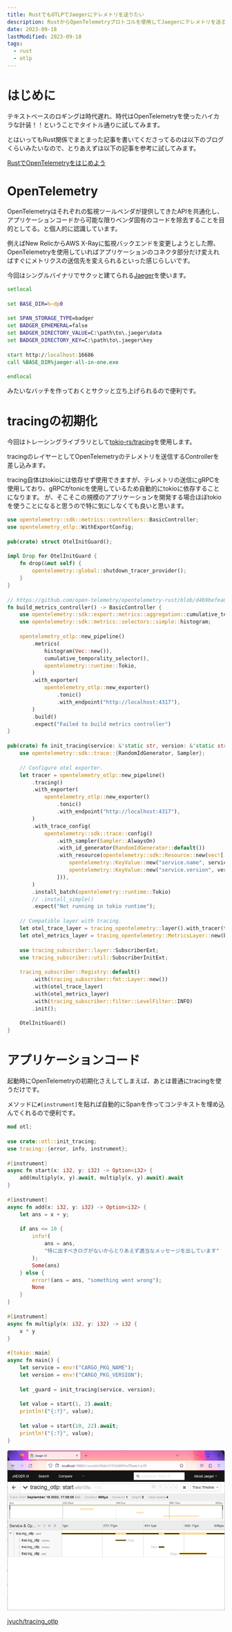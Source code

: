 ```yaml
---
title: RustでもOTLPでJaegerにテレメトリを送りたい
description: RustからOpenTelemetryプロトコルを使用してJaegerにテレメトリを送る方法を確認します
date: 2023-09-18
lastModified: 2023-09-18
tags: 
  - rust
  - otlp
---
```


# はじめに

テキストベースのロギングは時代遅れ、時代はOpenTelemetryを使ったハイカラな計装！！ということでタイトル通りに試してみます。

とはいってもRust関係でまとまった記事を書いてくださってるのは以下のブログくらいみたいなので、とりあえずは以下の記事を参考に試してみます。

[RustでOpenTelemetryをはじめよう](https://blog.ymgyt.io/entry/starting_opentelemetry_with_rust/)

# OpenTelemetry

OpenTelemetryはそれぞれの監視ツールベンダが提供してきたAPIを共通化し、アプリケーションコードから可能な限りベンダ固有のコードを除去することを目的としてる。と個人的に認識しています。

例えばNew RelicからAWS X-Rayに監視バックエンドを変更しようとした際、OpenTelemetryを使用していればアプリケーションのコネクタ部分だけ変えればすぐにメトリクスの送信先を変えられるといった感じらしいです。

今回はシングルバイナリでサクッと建てられる[Jaeger](https://www.jaegertracing.io/)を使います。

```bat
setlocal

set BASE_DIR=%~dp0

set SPAN_STORAGE_TYPE=badger
set BADGER_EPHEMERAL=false
set BADGER_DIRECTORY_VALUE=C:\path\to\.jaeger\data
set BADGER_DIRECTORY_KEY=C:\path\to\.jaeger\key

start http://localhost:16686 
call %BASE_DIR%jaeger-all-in-one.exe

endlocal
```

みたいなバッチを作っておくとサクッと立ち上げられるので便利です。

# tracingの初期化

今回はトレーシングライブラリとして[tokio-rs/tracing](https://github.com/tokio-rs/tracing)を使用します。

tracingのレイヤーとしてOpenTelemetryのテレメトリを送信するControllerを差し込みます。

tracing自体はtokioには依存せず使用できますが、テレメトリの送信にgRPCを使用しており、gRPCがtonicを使用しているため自動的にtokioに依存することになります。
が、そこそこの規模のアプリケーションを開発する場合ほぼtokioを使うことになると思うので特に気にしなくても良いと思います。

```rust
use opentelemetry::sdk::metrics::controllers::BasicController;
use opentelemetry_otlp::WithExportConfig;

pub(crate) struct OtelInitGuard();

impl Drop for OtelInitGuard {
    fn drop(&mut self) {
        opentelemetry::global::shutdown_tracer_provider();
    }
}

// https://github.com/open-telemetry/opentelemetry-rust/blob/d4b9befea04bcc7fc19319a6ebf5b5070131c486/examples/basic-otlp/src/main.rs#L35-L52
fn build_metrics_controller() -> BasicController {
    use opentelemetry::sdk::export::metrics::aggregation::cumulative_temporality_selector;
    use opentelemetry::sdk::metrics::selectors::simple::histogram;

    opentelemetry_otlp::new_pipeline()
        .metrics(
            histogram(Vec::new()),
            cumulative_temporality_selector(),
            opentelemetry::runtime::Tokio,
        )
        .with_exporter(
            opentelemetry_otlp::new_exporter()
                .tonic()
                .with_endpoint("http://localhost:4317"),
        )
        .build()
        .expect("Failed to build metrics controller")
}

pub(crate) fn init_tracing(service: &'static str, version: &'static str) -> OtelInitGuard {
    use opentelemetry::sdk::trace::{RandomIdGenerator, Sampler};

    // Configure otel exporter.
    let tracer = opentelemetry_otlp::new_pipeline()
        .tracing()
        .with_exporter(
            opentelemetry_otlp::new_exporter()
                .tonic()
                .with_endpoint("http://localhost:4317"),
        )
        .with_trace_config(
            opentelemetry::sdk::trace::config()
                .with_sampler(Sampler::AlwaysOn)
                .with_id_generator(RandomIdGenerator::default())
                .with_resource(opentelemetry::sdk::Resource::new(vec![
                    opentelemetry::KeyValue::new("service.name", service),
                    opentelemetry::KeyValue::new("service.version", version),
                ])),
        )
        .install_batch(opentelemetry::runtime::Tokio)
        // .install_simple()
        .expect("Not running in tokio runtime");

    // Compatible layer with tracing.
    let otel_trace_layer = tracing_opentelemetry::layer().with_tracer(tracer);
    let otel_metrics_layer = tracing_opentelemetry::MetricsLayer::new(build_metrics_controller());

    use tracing_subscriber::layer::SubscriberExt;
    use tracing_subscriber::util::SubscriberInitExt;

    tracing_subscriber::Registry::default()
        .with(tracing_subscriber::fmt::Layer::new())
        .with(otel_trace_layer)
        .with(otel_metrics_layer)
        .with(tracing_subscriber::filter::LevelFilter::INFO)
        .init();

    OtelInitGuard()
}
```

# アプリケーションコード

起動時にOpenTelemetryの初期化さえしてしまえば、あとは普通にtracingを使うだけです。

メソッドに`#[instrument]`を貼れば自動的にSpanを作ってコンテキストを埋め込んでくれるので便利です。

```rust
mod otl;

use crate::otl::init_tracing;
use tracing::{error, info, instrument};

#[instrument]
async fn start(x: i32, y: i32) -> Option<i32> {
    add(multiply(x, y).await, multiply(x, y).await).await
}

#[instrument]
async fn add(x: i32, y: i32) -> Option<i32> {
    let ans = x + y;

    if ans <= 10 {
        info!(
            ans = ans,
            "特に出すべきログがないからとりあえず適当なメッセージを出しています"
        );
        Some(ans)
    } else {
        error!(ans = ans, "something went wrong");
        None
    }
}

#[instrument]
async fn multiply(x: i32, y: i32) -> i32 {
    x * y
}

#[tokio::main]
async fn main() {
    let service = env!("CARGO_PKG_NAME");
    let version = env!("CARGO_PKG_VERSION");

    let _guard = init_tracing(service, version);

    let value = start(1, 2).await;
    println!("{:?}", value);

    let value = start(10, 22).await;
    println!("{:?}", value);
}
```

![](/img/09-08-rust-with-otlp/jaeger.png)

[jyuch/tracing_otlp](https://github.com/jyuch/tracing_otlp)
